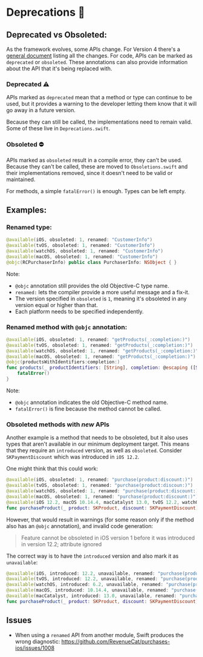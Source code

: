 # Deprecations 📼

## Deprecated vs Obsoleted:

As the framework evolves, some APIs change. For Version 4 there's a [general document](https://github.com/RevenueCat/purchases-ios/blob/main/Documentation.docc/V4_API_Migration_guide.md) listing all the changes. For code, APIs can be marked as `deprecated` or `obsoleted`. These annotations can also provide information about the API that it's being replaced with.

### Deprecated ⚠️
APIs marked as `deprecated` mean that a method or type can continue to be used, but it provides a warning to the developer letting them know that it will go away in a future version.

Because they can still be called, the implementations need to remain valid. Some of these live in `Deprecations.swift`.

### Obsoleted ⛔️
APIs marked as `obsoleted` result in a compile error, they can't be used.
Because they can't be called, these are moved to `Obsoletions.swift` and their implementations removed, since it doesn't need to be valid or maintained.

For methods, a simple `fatalError()` is enough.
Types can be left empty.

## Examples:

### Renamed type:
```swift
@available(iOS, obsoleted: 1, renamed: "CustomerInfo")
@available(tvOS, obsoleted: 1, renamed: "CustomerInfo")
@available(watchOS, obsoleted: 1, renamed: "CustomerInfo")
@available(macOS, obsoleted: 1, renamed: "CustomerInfo")
@objc(RCPurchaserInfo) public class PurchaserInfo: NSObject { }
```
Note:
- `@objc` annotation still provides the old Objective-C type name.
- `renamed:` lets the compiler provide a more useful message and a fix-it.
- The version specified in `obsoleted` is `1`, meaning it's obsoleted in any version  equal or higher than that.
- Each platform needs to be specified independently.

### Renamed method with `@objc` annotation:
```swift
@available(iOS, obsoleted: 1, renamed: "getProducts(_:completion:)")
@available(tvOS, obsoleted: 1, renamed: "getProducts(_:completion:)")
@available(watchOS, obsoleted: 1, renamed: "getProducts(_:completion:)")
@available(macOS, obsoleted: 1, renamed: "getProducts(_:completion:)")
@objc(productsWithIdentifiers:completion:)
func products(_ productIdentifiers: [String], completion: @escaping ([SKProduct]) -> Void) {
    fatalError()
}
```

Note:
- `@objc` annotation indicates the old Objective-C method name.
- `fatalError()` is fine because the method cannot be called.

### Obsoleted methods with _new_ APIs

Another example is a method that needs to be obsoleted, but it also uses types that aren't available in our minimum deployment target. This means that they require an `introduced` version, as well as `obsoleted`. Consider `SKPaymentDiscount` which was introduced in `iOS 12.2`.

One might think that this could work:
```swift
@available(iOS, obsoleted: 1, renamed: "purchase(product:discount:)")
@available(tvOS, obsoleted: 1, renamed: "purchase(product:discoun:)")
@available(watchOS, obsoleted: 1, renamed: "purchase(product:discount:)")
@available(macOS, obsoleted: 1, renamed: "purchase(product:discount:)")
@available(iOS 12.2, macOS 10.14.4, macCatalyst 13.0, tvOS 12.2, watchOS 6.2, *)
func purchaseProduct(_ product: SKProduct, discount: SKPaymentDiscount)
```

However, that would result in warnings (for some reason only if the method also has an `@objc` annotation), and invalid code generation:
> Feature cannot be obsoleted in iOS version 1 before it was introduced in version 12.2; attribute ignored

The correct way is to have the `introduced` version and also mark it as `unavailable`:
```swift
@available(iOS, introduced: 12.2, unavailable, renamed: "purchase(product:discount:)")
@available(tvOS, introduced: 12.2, unavailable, renamed: "purchase(product:discount:)")
@available(watchOS, introduced: 6.2, unavailable, renamed: "purchase(product:discount:)")
@available(macOS, introduced: 10.14.4, unavailable, renamed: "purchase(product:discount:)")
@available(macCatalyst, introduced: 13.0, unavailable, renamed: "purchase(product:discount:)")
func purchaseProduct(_ product: SKProduct, discount: SKPaymentDiscount)
```

## Issues

- When using a `renamed` API from another module, Swift produces the wrong diagnostic: https://github.com/RevenueCat/purchases-ios/issues/1008
